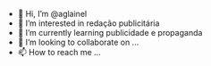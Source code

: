 - 👋 Hi, I’m @aglainel
- 👀 I’m interested in redação publicitária
- 🌱 I’m currently learning publicidade e propaganda
- 💞️ I’m looking to collaborate on ...
- 📫 How to reach me ...

<!---
aglainel/aglainel is a ✨ special ✨ repository because its `README.md` (this file) appears on your GitHub profile.
You can click the Preview link to take a look at your changes.
--->
